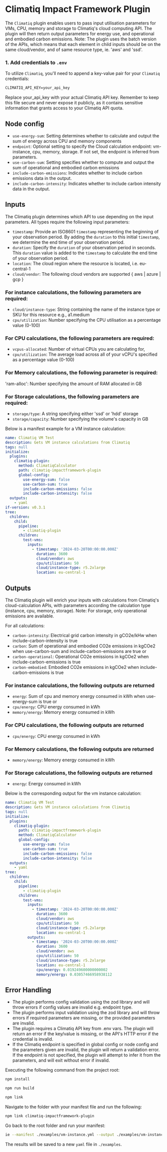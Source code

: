 # Climatiq Impact Framework Plugin

The `Climatiq` plugin enables users to pass input utilisation parameters for VMs, CPU, memory and storage to Climatiq's cloud computing API. The plugin will then return output parameters for energy use, and operational and embodied carbon emissions. Note: The plugin uses the batch version of the APIs, which means that each element in child inputs should be on the same cloud/vendor, and of same resource type, ie. 'aws' and 'ssd'.

### 1. Add credentials to `.env`

To utilize `Climatiq`, you'll need to append a key-value pair for your `Climatiq` credentials:

```txt
CLIMATIQ_API_KEY=your_api_key
```

Replace your_api_key with your actual Climatiq API key. Remember to keep this file secure and never expose it publicly, as it contains sensitive information that grants access to your Climatiq API quota.

## Node config

- `use-energy-sum`: Setting determines whether to calculate and output the sum of energy across CPU and memory components
- `endpoint`: Optional setting to specify the Cloud calculation endpoint: vm-instance, cpu, memory, storage. If not set, the endpoint is inferred from parameters.
- `use-carbon-sum`: Setting specifies whether to compute and output the sum of operational and embodied carbon emissions
- `include-carbon-emissions`: Indicates whether to include carbon emissions data in the output.
- `include-carbon-intensity`: Indicates whether to include carbon intensity data in the output.

## Inputs

The Climatiq plugin determines which API to use depending on the input parameters. All types require the following input parameters:
- `timestamp`: Provide an ISO8601 `timestamp` representing the beginning of your observation period. By adding the `duration` to this initial `timestamp`, we determine the end time of your observation period.
- `duration`: Specify the `duration` of your observation period in seconds. This `duration` value is added to the `timestamp` to calculate the end time of your observation period.
- `location`: The cloud region where the resource is located, i.e. eu-central-1
- `cloud/vendor`: The following cloud vendors are supported { aws | azure | gcp }

### For instance calculations, the following parameters are required:
- `cloud/instance-type`: String containing the name of the instance type or SKU for this resource e.g., a1.medium
- `cpu/utilization`: Number specifying the CPU utilisation as a percentage value (0-100)

### For CPU calculations, the following parameters are required:
- `vcpus-allocated`: Number of virtual CPUs you are calculating for,
- `cpu/utilization`: The average load across all of your vCPU's specified as a percentage value (0-100)

### For Memory calculations, the following parameter is required:
'ram-alloc': Number specifying the amount of RAM allocated in GB

### For Storage calculations, the following parameters are required:
- `storage/type`: A string specifying either 'ssd' or 'hdd' storage
- `storage/capacity`: Number specifying the volume's capacity in GB

Below is a manifest example for a VM instance calculation:

```yaml
name: Climatiq VM Test
description: Gets VM instance calculations from Climatiq
tags: null
initialize:
  plugins:
    climatiq-plugin:
      method: ClimatiqCalculator
      path: climatiq-impactframework-plugin
      global-config:
        use-energy-sum: false
        use-carbon-sum: true
        include-carbon-emissions: false
        include-carbon-intensity: false
  outputs:
    - yaml
if-version: v0.3.1
tree:
  children:
    child:
      pipeline:
        - climatiq-plugin
      children:
        test-vms:
          inputs:
            - timestamp: '2024-03-20T00:00:00.000Z'
              duration: 3600
              cloud/vendor: aws
              cpu/utilization: 50
              cloud/instance-type: r5.2xlarge
              location: eu-central-1
```

## Outputs

The Climatiq plugin will enrich your inputs with calculations from Climatiq's cloud-calculation APIs, with parameters according the calculation type (instance, cpu, memory, storage). Note: For storage, only operational emissions are available.

For all calculations:
- `carbon-intensity`: Electrical grid carbon intensity in gCO2e/kHw when include-carbon-intensity is true
- `carbon`: Sum of operational and embodied CO2e emissions in kgCOe2 when use-carbon-sum and include-carbon-emissions are true
or
- `carbon-operational`: Operational CO2e emissions in kgCOe2 when include-carbon-emissions is true
- `carbon-embodied`: Embodied CO2e emissions in kgCOe2 when include-carbon-emissions is true

### For instance calculations, the following outputs are returned
- `energy`: Sum of cpu and memory energy consumed in kWh when use-energy-sum is true
or
- `cpu/energy`: CPU energy consumed in kWh
- `memory/energy`: Memory energy consumed in kWh

### For CPU calculations, the following outputs are returned
- `cpu/energy`: CPU energy consumed in kWh

### For Memory calculations, the following outputs are returned
- `memory/energy`: Memory energy consumed in kWh

### For Storage calculations, the following outputs are returned
- `energy`: Energy consumed in kWh

Below is the corresponding output for the vm instance calculation:

```yaml
name: Climatiq VM Test
description: Gets VM instance calculations from Climatiq
tags: null
initialize:
  plugins:
    climatiq-plugin:
      path: climatiq-impactframework-plugin
      method: ClimatiqCalculator
      global-config:
        use-energy-sum: false
        use-carbon-sum: true
        include-carbon-emissions: false
        include-carbon-intensity: false
  outputs:
    - yaml
tree:
  children:
    child:
      pipeline:
        - climatiq-plugin
      children:
        test-vms:
          inputs:
            - timestamp: '2024-03-20T00:00:00.000Z'
              duration: 3600
              cloud/vendor: aws
              cpu/utilization: 50
              cloud/instance-type: r5.2xlarge
              location: eu-central-1
          outputs:
            - timestamp: '2024-03-20T00:00:00.000Z'
              duration: 3600
              cloud/vendor: aws
              cpu/utilization: 50
              cloud/instance-type: r5.2xlarge
              location: eu-central-1
              cpu/energy: 0.019249600000000002
              memory/energy: 0.03057466958938112
```

## Error Handling
- The plugin performs config validation using the zod library and will throw errors if config values are invalid e.g. endpoint type.
- The plugin performs input validation using the zod library and will throw errors if required parameters are missing, or the provided parameters are invalid.
- The plugin requires a Climatiq API key from .env vars. The plugin will return an error if the key/value is missing, or the API's HTTP error if the credential is invalid.
- If the Climatiq endpoint is specified in global config or node config and the parameters given are invalid, the plugin will return a validation error.  If the endpoint is not specified, the plugin will attempt to infer it from the parameters, and will exit without error if invalid.

Executing the following command from the project root:

```sh
npm install

npm run build

npm link
```

Navigate to the folder with your manifest file and run the following:
```sh
npm link climatiq-impactframework-plugin
```

Go back to the root folder and run your manifest:
```sh
ie --manifest ./examples/vm-instance.yml --output ./examples/vm-instance-computed
```

The results will be saved to a new `yaml` file in `./examples`.
